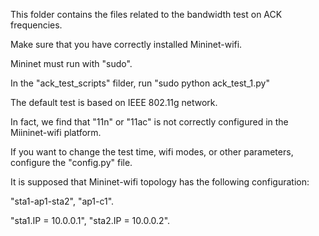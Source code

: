 This folder contains the files related to the bandwidth test on ACK frequencies.

Make sure that you have correctly installed Mininet-wifi.

Mininet must run with "sudo".

In the "ack_test_scripts" filder, run "sudo python ack_test_1.py"

The default test is based on IEEE 802.11g network.

In fact, we find that "11n" or "11ac" is not correctly configured in the Miininet-wifi platform.

If you want to change the test time, wifi modes, or other parameters, configure the "config.py" file.

It is supposed that Mininet-wifi topology has the following configuration:

"sta1-ap1-sta2", "ap1-c1".

"sta1.IP = 10.0.0.1", "sta2.IP = 10.0.0.2".
